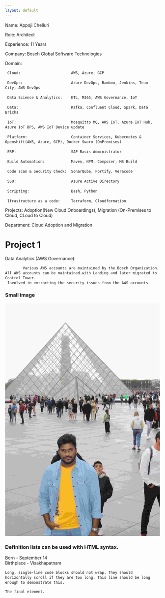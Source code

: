 ```yaml
---
layout: default
---
```

Name: Appoji Chelluri

Role: Architect

Experience: 11 Years

Company: Bosch Global Software Technologies

Domain:

     Cloud:                       AWS, Azure, GCP
     
     DevOps:                      Azure DevOps, Bamboo, Jenkins, Team City, AWS DevOps
     
     Data Science & Analytics:    ETL, M365, AWS Governance, IoT
     
     Data:                        Kafka, Confluent Cloud, Spark, Data Bricks
     
     IoT:                         Mosquitto MQ, AWS IoT, Azure IoT Hub, Azure IoT DPS, AWS IoT Device update
     
     Platform:                    Container Services, Kubernetes & Openshift(AWS, Azure, GCP), Docker Swarm (OnPremises)

     ERP:                         SAP Basis Administrator
     
     Build Automation:            Maven, NPM, Composer, MS Build

     Code scan & Security Check:  SonarQube, Fortify, Veracode

     SSO:                         Azure Active Directory

     Scripting:                   Bash, Python

     Ifrastructure as a code:     Terraform, Cloudformation
     

Projects:  Adoption(New Cloud Onboardings), Migration (On-Premises to Cloud, CLoud to Cloud)
     

Department: Cloud Adoption and Migration     

# Project 1

Data Analytics (AWS Governance):

            Various AWS accounts are maintained by the Bosch Organization. All AWS accounts can be maintained.with Landing and later migrated to Control Tower. 
	 Involved in extracting the security issues from the AWS accounts.


### Small image

![Octocat](https://github.com/chelluriappoji/chelluriappoji.github.io/blob/master/mypic.JPG)


### Definition lists can be used with HTML syntax.

<dl>
<dt>Born - September 14</dt>
<dt>Birthplace - Visakhapatnam</dt>
</dl>

```
Long, single-line code blocks should not wrap. They should horizontally scroll if they are too long. This line should be long enough to demonstrate this.
```

```
The final element.
```
